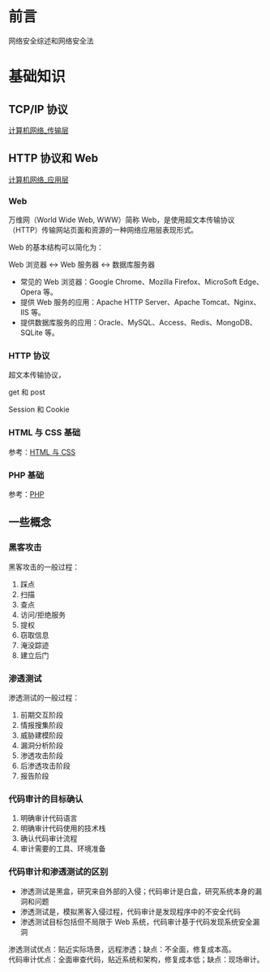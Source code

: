 # 前言

网络安全综述和网络安全法

# 基础知识

## TCP/IP 协议

[计算机网络_传输层]()

## HTTP 协议和 Web

[计算机网络_应用层]()

### Web

万维网（World Wide Web, WWW）简称 Web，是使用超文本传输协议（HTTP）传输网站页面和资源的一种网络应用层表现形式。  

Web 的基本结构可以简化为：

Web 浏览器 $\longleftrightarrow$ Web 服务器 $\longleftrightarrow$ 数据库服务器

* 常见的 Web 浏览器：Google Chrome、Mozilla Firefox、MicroSoft Edge、Opera 等。
* 提供 Web 服务的应用：Apache HTTP Server、Apache Tomcat、Nginx、IIS 等。
* 提供数据库服务的应用：Oracle、MySQL、Access、Redis、MongoDB、SQLite 等。

### HTTP 协议

超文本传输协议，

get 和 post     

Session 和 Cookie

### HTML 与 CSS 基础

参考：[HTML 与 CSS]()

### PHP 基础

参考：[PHP]()  

## 一些概念

### 黑客攻击

黑客攻击的一般过程：

1. 踩点
2. 扫描
3. 查点
4. 访问/拒绝服务
5. 提权
6. 窃取信息
7. 淹没踪迹
8. 建立后门

### 渗透测试

渗透测试的一般过程：

1. 前期交互阶段
2. 情报搜集阶段
3. 威胁建模阶段
4. 漏洞分析阶段
5. 渗透攻击阶段
6. 后渗透攻击阶段
7. 报告阶段

### 代码审计的目标确认

1. 明确审计代码语言
2. 明确审计代码使用的技术栈
3. 确认代码审计流程
4. 审计需要的工具、环境准备

### 代码审计和渗透测试的区别

* 渗透测试是黑盒，研究来自外部的入侵；代码审计是白盒，研究系统本身的漏洞和问题
* 渗透测试是，模拟黑客入侵过程，代码审计是发现程序中的不安全代码
* 渗透测试目标包括但不局限于 Web 系统，代码审计基于代码发现系统安全漏洞
  
渗透测试优点：贴近实际场景，远程渗透；缺点：不全面，修复成本高。  
代码审计优点：全面审查代码，贴近系统和架构，修复成本低；缺点：现场审计。

